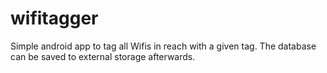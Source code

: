 # wifitagger
Simple android app to tag all Wifis in reach with a given tag. The database can be saved to external storage afterwards.
